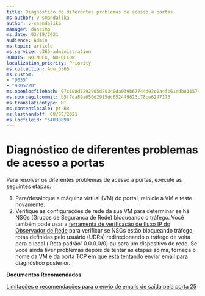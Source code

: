 ```yaml
---
title: Diagnóstico de diferentes problemas de acesso a portas
ms.author: v-smandalika
author: v-smandalika
manager: dansimp
ms.date: 03/19/2021
audience: Admin
ms.topic: article
ms.service: o365-administration
ROBOTS: NOINDEX, NOFOLLOW
localization_priority: Priority
ms.collection: Adm_O365
ms.custom:
- "9035"
- "9005220"
ms.openlocfilehash: 07c108d5292965d20340da039b67744d93c0a4fc61edb8115796671f2f7f1552
ms.sourcegitcommit: b5f7da89a650d2915dc652449623c78be6247175
ms.translationtype: HT
ms.contentlocale: pt-BR
ms.lasthandoff: 08/05/2021
ms.locfileid: "54030890"
---
```

# <a name="diagnostics-for-different-ports-access-issues"></a>Diagnóstico de diferentes problemas de acesso a portas

Para resolver os diferentes problemas de acesso a portas, execute as seguintes etapas:

1. Pare/desaloque a máquina virtual (VM) do portal, reinicie a VM e teste novamente. 
2. Verifique as configurações de rede da sua VM para determinar se há NSGs (Grupos de Segurança de Rede) bloqueando o tráfego. Você também pode usar a [ferramenta de verificação de fluxo IP do Observador de Rede](https://docs.microsoft.com/azure/network-watcher/network-watcher-ip-flow-verify-overview?WT.mc_id=Portal-Microsoft_Azure_Support) para verificar se NSGs estão bloqueando tráfego, rotas definidas pelo usuário (UDRs) redirecionando o tráfego de volta para o local ('Rota padrão' 0.0.0.0/0) ou para um dispositivo de rede.
Se você ainda tiver problemas depois de tentar as etapas acima, forneça o nome da VM e da porta TCP em que está tentando enviar email para diagnóstico posterior.

**Documentos Recomendados**

[Limitações e recomendações para o envio de emails de saída pela porta 25](https://docs.microsoft.com/azure/virtual-network/troubleshoot-outbound-smtp-connectivity)